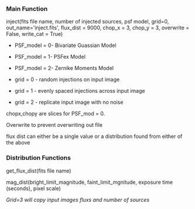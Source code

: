 ### Main Function

inject(fits file name, number of injected sources, psf model, grid=0, out_name='inject.fits', flux_dist = 9000, chop_x = 3, chop_y = 3, overwrite = False, write_cat = True)

* PSF_model = 0- Bivariate Guassian Model
* PSF_model = 1- PSFex Model
* PSF_model = 2- Zernike Moments Model

* grid = 0 - random injections on input image
* grid = 1 - evenly spaced injections across input image
* grid = 2 - replicate input image with no noise

chopx,chopy are slices for PSF_mod = 0. 

Overwrite to prevent overwriting out file

flux dist can either be a single value or a distribution found from either of the above


### Distribution Functions

get_flux_dist(fits file name) 

mag_dist(bright_limit_magnitude, faint_limit_mgnitude, exposure time (seconds), pixel scale)

*Grid=3 will copy input images fluxs and number of sources*

